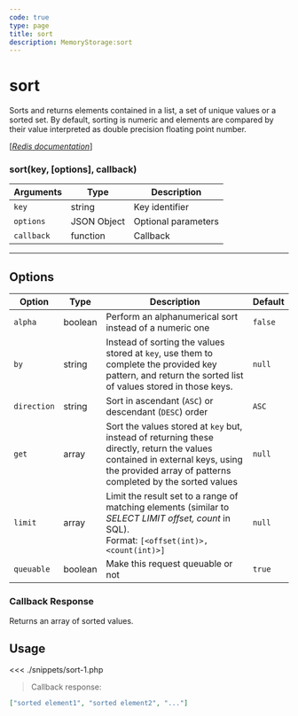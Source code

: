 ```yaml
---
code: true
type: page
title: sort
description: MemoryStorage:sort
---
```


# sort

Sorts and returns elements contained in a list, a set of unique values or a sorted set.
By default, sorting is numeric and elements are compared by their value interpreted as double precision floating point number.

<div class="alert alert-info"
While Kuzzle's API supports the "store" option for this command, Kuzzle SDK methods do not. To sort and store in the same process, use the [query method](/sdk/php/3/core-classes/kuzzle/query/)
</div>

[[_Redis documentation_]](https://redis.io/commands/sort)

### sort(key, [options], callback)

| Arguments  | Type        | Description         |
| ---------- | ----------- | ------------------- |
| `key`      | string      | Key identifier      |
| `options`  | JSON Object | Optional parameters |
| `callback` | function    | Callback            |

---

## Options

| Option      | Type    | Description                                                                                                                                                                                 | Default |
| ----------- | ------- | ------------------------------------------------------------------------------------------------------------------------------------------------------------------------------------------- | ------- |
| `alpha`     | boolean | Perform an alphanumerical sort instead of a numeric one                                                                                                                                     | `false` |
| `by`        | string  | Instead of sorting the values stored at `key`, use them to complete the provided key pattern, and return the sorted list of values stored in those keys.                                    | `null`  |
| `direction` | string  | Sort in ascendant (`ASC`) or descendant (`DESC`) order                                                                                                                                      | `ASC`   |
| `get`       | array   | Sort the values stored at `key` but, instead of returning these directly, return the values contained in external keys, using the provided array of patterns completed by the sorted values | `null`  |
| `limit`     | array   | Limit the result set to a range of matching elements (similar to _SELECT LIMIT offset, count_ in SQL).<br/>Format: `[<offset(int)>, <count(int)>]`                                          | `null`  |
| `queuable`  | boolean | Make this request queuable or not                                                                                                                                                           | `true`  |

### Callback Response

Returns an array of sorted values.

## Usage

<<< ./snippets/sort-1.php

> Callback response:

```json
["sorted element1", "sorted element2", "..."]
```
